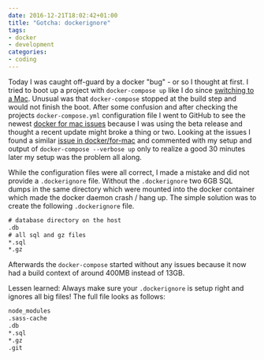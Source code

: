```yaml
---
date: 2016-12-21T18:02:42+01:00
title: "Gotcha: dockerignore"
tags:
- docker
- development
categories:
- coding
---
```


Today I was caught off-guard by a docker "bug" - or so I thought at first. I tried to boot up a project with `docker-compose up` like I do since [switching to a Mac](/goodbye-ubuntu-hello-mac). Unusual was that `docker-compose` stopped at the build step and would not finish the boot. After some confusion and after checking the projects `docker-compose.yml` configuration file I went to GitHub to see the newest [docker for mac issues](https://github.com/docker/for-mac/issues) because I was using the beta release and thought a recent update might broke a thing or two. Looking at the issues I found a similar [issue in docker/for-mac](https://github.com/docker/for-mac/issues/1063) and commented with my setup and output of `docker-compose --verbose up` only to realize a good 30 minutes later my setup was the problem all along.

While the configuration files were all correct, I made a mistake and did not provide a `.dockerignore` file. Without the `.dockerignore` two 6GB SQL dumps in the same directory which were mounted into the docker container which made the docker daemon crash / hang up. The simple solution was to create the following `.dockerignore` file.

```txt
# database directory on the host
.db
# all sql and gz files
*.sql
*.gz
```

Afterwards the `docker-compose` started without any issues because it now had a build context of around 400MB instead of 13GB.

Lessen learned: Always make sure your `.dockerignore` is setup right and ignores all big files! The full file looks as follows:

```txt
node_modules
.sass-cache
.db
*.sql
*.gz
.git
```
